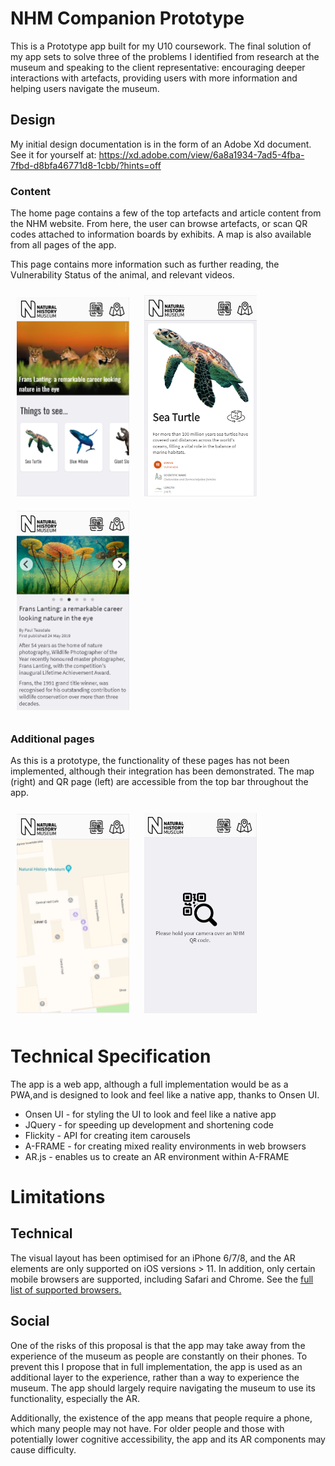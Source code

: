 # NHM Companion Prototype

This is a Prototype app built for my U10 coursework. The final solution of my app sets to solve three of the problems I identified from research at the museum and speaking to the client representative: encouraging deeper interactions with artefacts, providing users with more information and helping users navigate the museum. 

## Design

My initial design documentation is in the form of an Adobe Xd document. See it for yourself at: https://xd.adobe.com/view/6a8a1934-7ad5-4fba-7fbd-d8bfa46771d8-1cbb/?hints=off 

### Content

The home page contains a few of the top artefacts and article content from the NHM website. From here, the user can browse artefacts, or scan QR codes attached to information boards by exhibits. A map is also available from all pages of the app.

This page contains more information such as further reading, the Vulnerability Status of the animal, and relevant videos.

<img src="./assets/screenshots/home.png" style="padding: 10px" width="180">
<img src="./assets/screenshots/artefact.png" style="padding: 10px" width="180">
<img src="./assets/screenshots/article.png" style="padding: 10px" width="180">

### Additional pages

As this is a prototype, the functionality of these pages has not been implemented, although their integration has been demonstrated. The map (right) and QR page (left) are accessible from the top bar throughout the app.

<img src="./assets/screenshots/map.png" style=" padding: 10px" width="180">
<img src="./assets/screenshots/qr.png" style=" padding: 10px" width="180">

# Technical Specification

The app is a web app, although a full implementation would be as a PWA,and is designed to look and feel like a native app, thanks to Onsen UI.

- Onsen UI - for styling the UI to look and feel like a native app
- JQuery - for speeding up development and shortening code
- Flickity - API for creating item carousels
- A-FRAME - for creating mixed reality environments in web browsers
- AR.js - enables us to create an AR environment within A-FRAME

# Limitations 

## Technical

The visual layout has been optimised for an iPhone 6/7/8, and the AR elements are only supported on iOS versions > 11. In addition, only certain mobile browsers are supported, including Safari and Chrome. See the [full list of supported browsers.](https://github.com/jeromeetienne/AR.js/blob/master/README.md#browser-support)

## Social 

One of the risks of this proposal is that the app may take away from the experience of the museum as people are constantly on their phones. To prevent this I propose that in full implementation, the app is used as an additional layer to the experience, rather than a way to experience the museum. The app should largely require navigating the museum to use its functionality, especially the AR. 

Additionally, the existence of the app means that people require a phone, which many people may not have. For older people and those with potentially lower cognitive accessibility, the app and its AR components may cause difficulty.